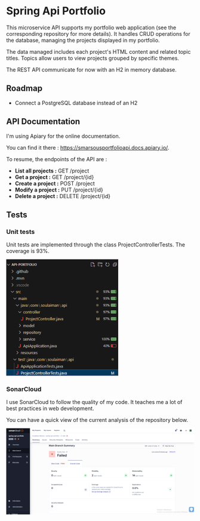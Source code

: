 ﻿# Spring Api Portfolio

This microservice API supports my portfolio web application (see the corresponding repository for more details). It handles CRUD operations for the database, managing the projects displayed in my portfolio.

The data managed includes each project's HTML content and related topic titles. Topics allow users to view projects grouped by specific themes.

The REST API communicate for now with an H2 in memory database. 

## Roadmap

- Connect a PostgreSQL database instead of an H2

## API Documentation

I'm using Apiary for the online documentation.

You can find it there : https://smarsousportfolioapi.docs.apiary.io/.

To resume, the endpoints of the API are :
- **List all projects :** GET /project 
- **Get a project :** GET /project/{id}
- **Create a project :** POST /project
- **Modify a project :** PUT /project/{id}
- **Delete a project :** DELETE /project/{id}

## Tests

### Unit tests

Unit tests are implemented through the class ProjectControllerTests.
The coverage is 93%.

<img src=".github/static/coverage.png" width="300"/>

### SonarCloud

I use SonarCloud to follow the quality of my code. It teaches me a lot of best practices in web development.

You can have a quick view of the current analysis of the repository below.

<img src=".github/static/sonar.png" width="800"/>




